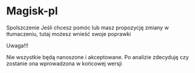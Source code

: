 # Magisk-pl
Spolszczenie
Jeśli chcesz pomóc lub masz propozycję zmiany w tłumaczeniu, tutaj możesz wnieść swoje poprawki

Uwaga!!!

Nie wszystkie będą nanoszone i akceptowane. Po analizie zdecyduję czy zostanie ona wprowadzona w końcowej wersji
